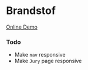 # Brandstof

[Online Demo](https://nancolin.github.io/brandstof/)

### Todo

* Make `nav` responsive
* Make `Jury` page responsive
